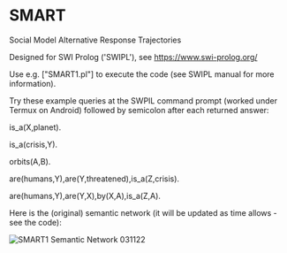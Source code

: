 # SMART
Social Model Alternative Response Trajectories

Designed for SWI Prolog ('SWIPL'), see https://www.swi-prolog.org/

Use e.g. ["SMART1.pl"] to execute the code (see SWIPL manual for more information).

Try these example queries at the SWPIL command prompt (worked under Termux on Android) followed by semicolon after each returned answer:

is_a(X,planet).

is_a(crisis,Y).

orbits(A,B).

are(humans,Y),are(Y,threatened),is_a(Z,crisis).

are(humans,Y),are(Y,X),by(X,A),is_a(Z,A).

Here is the (original) semantic network (it will be updated as time allows - see the code):

![SMART1 Semantic Network 031122](https://user-images.githubusercontent.com/6171578/199735607-00a30321-4b6e-4c32-86d9-22d2a1687106.jpg)
